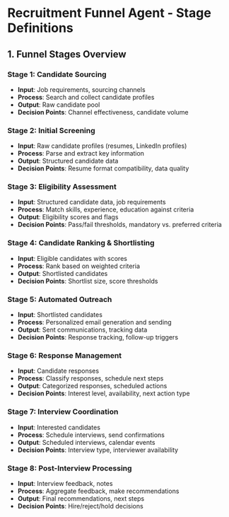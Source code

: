 # Recruitment Funnel Agent - Stage Definitions

## 1. Funnel Stages Overview

### Stage 1: **Candidate Sourcing**
- **Input**: Job requirements, sourcing channels
- **Process**: Search and collect candidate profiles
- **Output**: Raw candidate pool
- **Decision Points**: Channel effectiveness, candidate volume

### Stage 2: **Initial Screening**
- **Input**: Raw candidate profiles (resumes, LinkedIn profiles)
- **Process**: Parse and extract key information
- **Output**: Structured candidate data
- **Decision Points**: Resume format compatibility, data quality

### Stage 3: **Eligibility Assessment**
- **Input**: Structured candidate data, job requirements
- **Process**: Match skills, experience, education against criteria
- **Output**: Eligibility scores and flags
- **Decision Points**: Pass/fail thresholds, mandatory vs. preferred criteria

### Stage 4: **Candidate Ranking & Shortlisting**
- **Input**: Eligible candidates with scores
- **Process**: Rank based on weighted criteria
- **Output**: Shortlisted candidates
- **Decision Points**: Shortlist size, score thresholds

### Stage 5: **Automated Outreach**
- **Input**: Shortlisted candidates
- **Process**: Personalized email generation and sending
- **Output**: Sent communications, tracking data
- **Decision Points**: Response tracking, follow-up triggers

### Stage 6: **Response Management**
- **Input**: Candidate responses
- **Process**: Classify responses, schedule next steps
- **Output**: Categorized responses, scheduled actions
- **Decision Points**: Interest level, availability, next action type

### Stage 7: **Interview Coordination**
- **Input**: Interested candidates
- **Process**: Schedule interviews, send confirmations
- **Output**: Scheduled interviews, calendar events
- **Decision Points**: Interview type, interviewer availability

### Stage 8: **Post-Interview Processing**
- **Input**: Interview feedback, notes
- **Process**: Aggregate feedback, make recommendations
- **Output**: Final recommendations, next steps
- **Decision Points**: Hire/reject/hold decisions